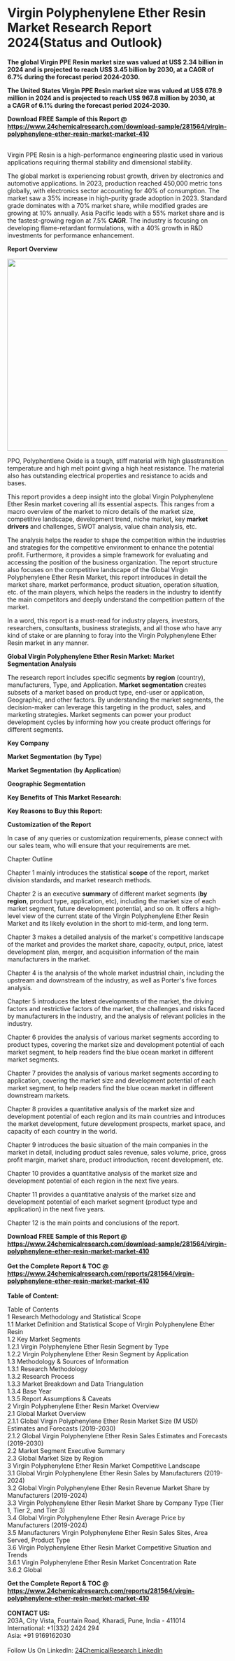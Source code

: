 <h1>Virgin Polyphenylene Ether Resin Market Research Report 2024(Status and Outlook)</h1><p><strong>The global Virgin PPE Resin market size was valued at US$ 2.34 billion in 2024 and is projected to reach US$ 3.45 billion by 2030, at a CAGR of 6.7% during the forecast period 2024-2030.</strong></p><p>
</p><p><strong>The United States Virgin PPE Resin market size was valued at US$ 678.9 million in 2024 and is projected to reach US$ 967.8 million by 2030, at a CAGR of 6.1% during the forecast period 2024-2030.</strong></p><div><b>Download FREE Sample of this Report @ 
            <a href="https://www.24chemicalresearch.com/download-sample/281564/virgin-polyphenylene-ether-resin-market-market-410">
            https://www.24chemicalresearch.com/download-sample/281564/virgin-polyphenylene-ether-resin-market-market-410</a></b></div><br><p>
</p><p>Virgin PPE Resin is a high-performance engineering plastic used in various applications requiring thermal stability and dimensional stability.</p><p>
</p><p>The global market is experiencing robust growth, driven by electronics and automotive applications. In 2023, production reached 450,000 metric tons globally, with electronics sector accounting for 40% of consumption. The market saw a 35% increase in high-purity grade adoption in 2023. Standard grade dominates with a 70% market share, while modified grades are growing at 10% annually. Asia Pacific leads with a 55% market share and is the fastest-growing region at 7.5% <strong>CAGR</strong>. The industry is focusing on developing flame-retardant formulations, with a 40% growth in R&amp;D investments for performance enhancement.</p><p>
</p><p><strong>Report Overview</strong></p><p>
</p><p><strong><img alt="" src="https://24chemicalresearch.com/assets/report-images/VirginPPE.png" style="height:439px; width:731px"></strong></p><p>
</p><p></p><p>
</p><p>PPO, Polyphentlene Oxide is a tough, stiff material with high glasstransition temperature and high melt point giving a high heat resistance. The material also has outstanding electrical properties and resistance to acids and bases.</p><p>
</p><p>This report provides a deep insight into the global Virgin Polyphenylene Ether Resin market covering all its essential aspects. This ranges from a macro overview of the market to micro details of the market size, competitive landscape, development trend, niche market, key <strong>market drivers</strong> and challenges, SWOT analysis, value chain analysis, etc.</p><p>
</p><p>The analysis helps the reader to shape the competition within the industries and strategies for the competitive environment to enhance the potential profit. Furthermore, it provides a simple framework for evaluating and accessing the position of the business organization. The report structure also focuses on the competitive landscape of the Global Virgin Polyphenylene Ether Resin Market, this report introduces in detail the market share, market performance, product situation, operation situation, etc. of the main players, which helps the readers in the industry to identify the main competitors and deeply understand the competition pattern of the market.</p><p>
</p><p>In a word, this report is a must-read for industry players, investors, researchers, consultants, business strategists, and all those who have any kind of stake or are planning to foray into the Virgin Polyphenylene Ether Resin market in any manner.</p><p>
</p><p><strong>Global Virgin Polyphenylene Ether Resin Market: Market Segmentation Analysis</strong></p><p>
</p><p>The research report includes specific segments <strong>by region</strong> (country), manufacturers, Type, and Application. <strong>Market segmentation</strong> creates subsets of a market based on product type, end-user or application, Geographic, and other factors. By understanding the market segments, the decision-maker can leverage this targeting in the product, sales, and marketing strategies. Market segments can power your product development cycles by informing how you create product offerings for different segments.</p><p>
</p><p><strong>Key Company</strong></p><p>
</p><p>
</p><p><strong>Market Segmentation</strong> (<strong>by Type</strong>)</p><p>
</p><p>
</p><p><strong>Market Segmentation</strong> (<strong>by Application</strong>)</p><p>
</p><p>
</p><p><strong>Geographic Segmentation</strong></p><p>
</p><p>
</p><p><strong>Key Benefits of This Market Research:</strong></p><p>
</p><p>
</p><p><strong>Key Reasons to Buy this Report:</strong></p><p>
</p><p>
</p><p><strong>Customization of the Report</strong></p><p>
</p><p>In case of any queries or customization requirements, please connect with our sales team, who will ensure that your requirements are met.</p><p>
</p><p>Chapter Outline</p><p>
</p><p>Chapter 1 mainly introduces the statistical <strong>scope</strong> of the report, market division standards, and market research methods.</p><p>
</p><p>Chapter 2 is an executive <strong>summary</strong> of different market segments (<strong>by region</strong>, product type, application, etc), including the market size of each market segment, future development potential, and so on. It offers a high-level view of the current state of the Virgin Polyphenylene Ether Resin Market and its likely evolution in the short to mid-term, and long term.</p><p>
</p><p>Chapter 3 makes a detailed analysis of the market's competitive landscape of the market and provides the market share, capacity, output, price, latest development plan, merger, and acquisition information of the main manufacturers in the market.</p><p>
</p><p>Chapter 4 is the analysis of the whole market industrial chain, including the upstream and downstream of the industry, as well as Porter's five forces analysis.</p><p>
</p><p>Chapter 5 introduces the latest developments of the market, the driving factors and restrictive factors of the market, the challenges and risks faced by manufacturers in the industry, and the analysis of relevant policies in the industry.</p><p>
</p><p>Chapter 6 provides the analysis of various market segments according to product types, covering the market size and development potential of each market segment, to help readers find the blue ocean market in different market segments.</p><p>
</p><p>Chapter 7 provides the analysis of various market segments according to application, covering the market size and development potential of each market segment, to help readers find the blue ocean market in different downstream markets.</p><p>
</p><p>Chapter 8 provides a quantitative analysis of the market size and development potential of each region and its main countries and introduces the market development, future development prospects, market space, and capacity of each country in the world.</p><p>
</p><p>Chapter 9 introduces the basic situation of the main companies in the market in detail, including product sales revenue, sales volume, price, gross profit margin, market share, product introduction, recent development, etc.</p><p>
</p><p>Chapter 10 provides a quantitative analysis of the market size and development potential of each region in the next five years.</p><p>
</p><p>Chapter 11 provides a quantitative analysis of the market size and development potential of each market segment (product type and application) in the next five years.</p><p>
</p><p>Chapter 12 is the main points and conclusions of the report.</p><p>

</p><div><b>Download FREE Sample of this Report @ 
            <a href="https://www.24chemicalresearch.com/download-sample/281564/virgin-polyphenylene-ether-resin-market-market-410">
            https://www.24chemicalresearch.com/download-sample/281564/virgin-polyphenylene-ether-resin-market-market-410</a></b></div><br><div><b>Get the Complete Report & TOC @ 
            <a href="https://www.24chemicalresearch.com/reports/281564/virgin-polyphenylene-ether-resin-market-market-410">
            https://www.24chemicalresearch.com/reports/281564/virgin-polyphenylene-ether-resin-market-market-410</a></b></div><br>
            <b>Table of Content:</b><p>Table of Contents<br />
 1 Research Methodology and Statistical Scope<br />
 1.1 Market Definition and Statistical Scope of Virgin Polyphenylene Ether Resin<br />
 1.2 Key Market Segments<br />
 1.2.1 Virgin Polyphenylene Ether Resin Segment by Type<br />
 1.2.2 Virgin Polyphenylene Ether Resin Segment by Application<br />
 1.3 Methodology & Sources of Information<br />
 1.3.1 Research Methodology<br />
 1.3.2 Research Process<br />
 1.3.3 Market Breakdown and Data Triangulation<br />
 1.3.4 Base Year<br />
 1.3.5 Report Assumptions & Caveats<br />
 2 Virgin Polyphenylene Ether Resin Market Overview<br />
 2.1 Global Market Overview<br />
 2.1.1 Global Virgin Polyphenylene Ether Resin Market Size (M USD) Estimates and Forecasts (2019-2030)<br />
 2.1.2 Global Virgin Polyphenylene Ether Resin Sales Estimates and Forecasts (2019-2030)<br />
 2.2 Market Segment Executive Summary<br />
 2.3 Global Market Size by Region<br />
 3 Virgin Polyphenylene Ether Resin Market Competitive Landscape<br />
 3.1 Global Virgin Polyphenylene Ether Resin Sales by Manufacturers (2019-2024)<br />
 3.2 Global Virgin Polyphenylene Ether Resin Revenue Market Share by Manufacturers (2019-2024)<br />
 3.3 Virgin Polyphenylene Ether Resin Market Share by Company Type (Tier 1, Tier 2, and Tier 3)<br />
 3.4 Global Virgin Polyphenylene Ether Resin Average Price by Manufacturers (2019-2024)<br />
 3.5 Manufacturers Virgin Polyphenylene Ether Resin Sales Sites, Area Served, Product Type<br />
 3.6 Virgin Polyphenylene Ether Resin Market Competitive Situation and Trends<br />
 3.6.1 Virgin Polyphenylene Ether Resin Market Concentration Rate<br />
 3.6.2 Global </p><div><b>Get the Complete Report & TOC @ 
            <a href="https://www.24chemicalresearch.com/reports/281564/virgin-polyphenylene-ether-resin-market-market-410">
            https://www.24chemicalresearch.com/reports/281564/virgin-polyphenylene-ether-resin-market-market-410</a></b></div><br><b>CONTACT US:</b><br>
            203A, City Vista, Fountain Road, Kharadi, Pune, India - 411014<br>
            International: +1(332) 2424 294<br>
            Asia: +91 9169162030 <br><br>
            Follow Us On LinkedIn: <a href="https://www.linkedin.com/company/24chemicalresearch/">24ChemicalResearch LinkedIn</a>